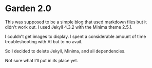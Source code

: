 # Garden 2.0

This was supposed to be a simple blog that used markdown files but it didn't work out. I used Jekyll 4.3.2 with the Minima theme 2.5.1. 

I couldn't get images to display. I spent a considerable amount of time troubleshooting with AI but to no avail.

So I decided to delete Jekyll, Minima, and all dependencies. 

Not sure what I'll put in its place yet.